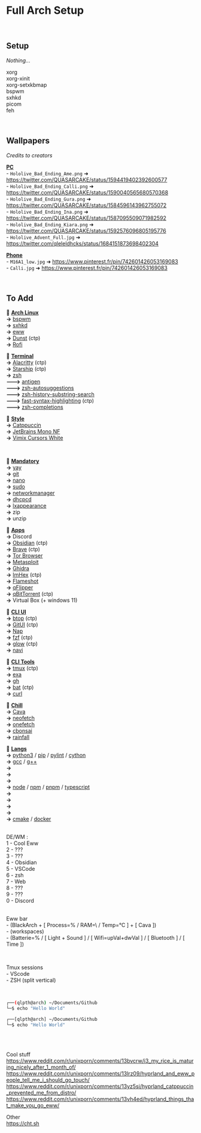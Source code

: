 # Full Arch Setup




<br>

## Setup

*Nothing...*



<!--xinput set-prop "ELAN0521:01 04F3:31B1 Touchpad" "libinput Tapping Enabled" 1<br>-->


xorg<br>
xorg-xinit<br>
xorg-setxkbmap<br>
bspwm<br>
sxhkd<br>
picom<br>
feh<br>


<!--
✅
-->


<br>


## Wallpapers
*Credits to creators*

<u>**PC**</u><br>
\- `Hololive_Bad_Ending_Ame.png` ➜ https://twitter.com/QUASARCAKE/status/1594419402392600577<br>
\- `Hololive_Bad_Ending_Calli.png` ➜ https://twitter.com/QUASARCAKE/status/1590040565680570368<br>
\- `Hololive_Bad_Ending_Gura.png` ➜ https://twitter.com/QUASARCAKE/status/1584596143962755072<br>
\- `Hololive_Bad_Ending_Ina.png` ➜ https://twitter.com/QUASARCAKE/status/1587095509071982592<br>
\- `Hololive_Bad_Ending_Kiara.png` ➜ https://twitter.com/QUASARCAKE/status/1592576096805195776<br>
\- `Hololive_Advent_Full.jpg` ➜ https://twitter.com/qleleldhcks/status/1684151873698402304<br>


<u>**Phone**</u><br>
\- `M16A1_low.jpg` ➜ https://www.pinterest.fr/pin/742601426053169083<br>
\- `Calli.jpg` ➜ https://www.pinterest.fr/pin/742601426053169083<br>



<br>


## To Add

🔸 <u>**Arch Linux**</u><br>
**->** [bspwm](https://github.com/baskerville/bspwm)<br>
**->** [sxhkd](https://github.com/baskerville/sxhkd)<br>
**->** [eww](https://github.com/elkowar/eww)<br>
**->** [Dunst](https://github.com/dunst-project/dunst) (ctp)<br>
**->** [Rofi](https://github.com/davatorium/rofi)<br>
<!--**->** [Thunar](https://github.com/xfce-mirror/thunar)<br>-->

🔸 <u>**Terminal**</u><br>
**->** [Alacritty](https://github.com/alacritty/alacritty) (ctp)<br>
**->** [Starship](https://github.com/starship/starship) (ctp)<br>
**->** [zsh](https://github.com/zsh-users/zsh)<br>
**--->** [antigen](https://github.com/zsh-users/antigen)<br>
**--->** [zsh-autosuggestions](https://github.com/zsh-users/zsh-autosuggestions)<br>
**--->** [zsh-history-substring-search](https://github.com/zsh-users/zsh-history-substring-search)<br>
**--->** [fast-syntax-highlighting](https://github.com/zdharma-continuum/fast-syntax-highlighting) (ctp)<br>
**--->** [zsh-completions](https://github.com/zsh-users/zsh-completions)<br>

🔸 <u>**Style**</u><br>
**->** [Catppuccin](https://github.com/catppuccin)<br>
**->** [JetBrains Mono NF](https://github.com/ryanoasis/nerd-fonts)<br>
**->** [Vimix Cursors White](https://github.com/vinceliuice/Vimix-cursors)<br>
<!--**->** [Sweet](https://github.com/EliverLara/Sweet)<br>-->
<!--**->** [Candy Icons](https://github.com/EliverLara/candy-icons)<br>-->



<br>


🔹 <u>**Mandatory**</u><br>
**->** [yay](https://github.com/Jguer/yay)<br>
**->** [git](https://github.com/git/git)<br>
**->** [nano](https://github.com/madnight/nano)<br>
**->** [sudo](https://github.com/sudo-project/sudo)<br>
**->** [networkmanager](https://github.com/NetworkManager/NetworkManager)<br>
**->** [dhcpcd](https://github.com/pelikan/dhcpd)<br>
**->** [lxappearance](https://github.com/lxde/lxappearance)<br>
**->** zip<br>
**->** unzip<br>

🔹 <u>**Apps**</u><br>
**->** Discord<br>
**->** [Obsidian](https://github.com/obsidianmd/obsidian-releases) (ctp)<br>
**->** [Brave](https://github.com/brave/brave-browser) (ctp)<br>
**->** [Tor Browser](https://github.com/torproject/tor)<br>
**->** [Metasploit](https://github.com/rapid7/metasploit-framework)<br>
**->** [Ghidra](https://github.com/NationalSecurityAgency/ghidra)<br>
**->** [ImHex](https://github.com/WerWolv/ImHex) (ctp)<br>
**->** [Flameshot](https://github.com/flameshot-org/flameshot)<br>
**->** [qFlipper](https://github.com/flipperdevices/qFlipper)<br>
**->** [qBitTorrent](https://github.com/catppuccin/qbittorrent) (ctp)<br>
**->** Virtual Box (+ windows 11)<br>

🔹 <u>**CLI UI**</u><br>
**->** [btop](https://github.com/aristocratos/btop) (ctp)<br>
**->** [GitUI](https://github.com/extrawurst/gitui) (ctp)<br>
**->** [Nap](https://github.com/maaslalani/nap)<br>
**->** [fzf](https://github.com/junegunn/fzf) (ctp)<br>
**->** [glow](https://github.com/charmbracelet/glow) (ctp)<br>
**->** [navi](https://github.com/denisidoro/navi)<br>

🔹 <u>**CLI Tools**</u><br>
**->** [tmux](https://github.com/tmux/tmux/wiki) (ctp)<br>
**->** [exa](https://github.com/ogham/exa)<br>
**->** [gh](https://github.com/cli/cli)<br>
**->** [bat](https://github.com/sharkdp/bat) (ctp)<br>
**->** [curl](https://github.com/curl/curl)<br>

🔹 <u>**Chill**</u><br>
**->** [Cava](https://github.com/karlstav/cava)<br>
**->** [neofetch](https://github.com/dylanaraps/neofetch)<br>
**->** [onefetch](https://github.com/o2sh/onefetch)<br>
**->** [cbonsai](https://gitlab.com/jallbrit/cbonsai)<br>
**->** [rainfall](https://github.com/alpin111/rainfall)<br>

🔹 <u>**Langs**</u><br>
**->** <!-- Python / Cython / Mojo -->
[python3](https://github.com/python/cpython)
/ [pip](https://github.com/pypa/pip)
/ [pylint](https://github.com/pylint-dev/pylint)
/ [cython](https://github.com/cython/cython)<br>
**->** <!-- Carbon / C / C++ -->
[gcc](https://github.com/gcc-mirror/gcc)
/ [g++](https://github.com/gcc-mirror/gcc)<br>
**->** <br> <!-- Rust -->
**->** <br> <!-- Java -->
**->** <br> <!-- C# -->
**->** <!-- Javascript / Typescript -->
[node](https://github.com/nodejs/node)
/ [npm](https://github.com/npm/cli)
/ [pnpm](https://github.com/pnpm/pnpm)
/ [typescript](https://github.com/microsoft/TypeScript)<br>
**->** <br> <!-- PhP -->
**->** <br> <!-- Golang -->
**->** <br> <!-- Assembly -->
**->** <br> <!-- JVM / Erlang / LLVM / V8 -->
**->** <!-- Utils -->
[cmake](https://github.com/Kitware/CMake)
/ [docker](https://github.com/docker)<br>


<br>
DE/WM :<br>
1 - Cool Eww<br>
2 - ???<br>
3 - ???<br>
4 - Obsidian<br>
5 - VSCode<br>
6 - zsh<br>
7 - Web<br>
8 - ???<br>
9 - ???<br>
0 - Discord<br>


<br>


Eww bar<br>
\- (BlackArch + [ Process=% / RAM=\ / Temp=°C ] + [ Cava ])<br>
\- (workspaces)<br>
\- (Batterie=% / [ Light + Sound ] / [ Wifi=upVal+dwVal ] / [ Bluetooth ] / [ Time ])<br>


<br>


Tmux sessions<br>
\- VScode<br>
\- ZSH (split vertical)<br>








<br>


```sh
┌──(qlpth@arch) ~/Documents/Github
└─$ echo "Hello World"

┌──[qlpth@arch] ~/Documents/Github
└─$ echo "Hello World"
```


<br>
<br>


Cool stuff<br>
https://www.reddit.com/r/unixporn/comments/13bvcrw/i3_my_rice_is_maturing_nicely_after_1_month_of/<br>
https://www.reddit.com/r/unixporn/comments/13lrz09/hyprland_and_eww_people_tell_me_i_should_go_touch/<br>
https://www.reddit.com/r/unixporn/comments/13yz5si/hyprland_catppuccin_prevented_me_from_distro/<br>
https://www.reddit.com/r/unixporn/comments/13vh4ed/hyprland_things_that_make_you_go_eww/<br>

Other<br>
https://cht.sh